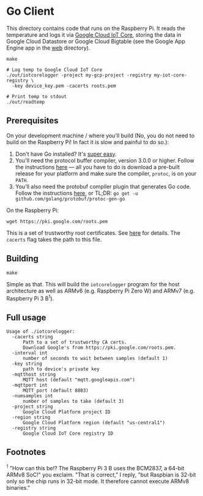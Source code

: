 # Go Client

This directory contains code that runs on the Raspberry Pi. It reads the
temperature and logs it via [Google Cloud IoT Core](https://cloud.google.com/iot-core/),
storing the data in Google Cloud Datastore or Google Cloud Bigtable (see the
Google App Engine app in the [web](web) directory).

    make

    # Log temp to Google Cloud IoT Core
    ./out/iotcorelogger -project my-gcp-project -registry my-iot-core-registry \
      -key device_key.pem -cacerts roots.pem

    # Print temp to stdout
    ./out/readtemp

## Prerequisites

On your development machine / where you'll build (No, you do not need to build
on the Raspberry Pi! In fact it is slow and painful to do so.):

  1. Don't have Go installed? It's [super easy](https://golang.org/doc/install).
  2. You'll need the protocol buffer compiler, version 3.0.0 or higher. Follow
  the instructions [here](https://github.com/google/protobuf) — all you have to
  do is download a pre-built release for your platform and make sure the compiler,
  `protoc`, is on your `PATH`.
  3. You'll also need the protobuf compiler plugin that generates Go code. Follow
  the instructions [here](https://github.com/golang/protobuf), or TL;DR:
  `go get -u github.com/golang/protobuf/protoc-gen-go`

On the Raspberry Pi:

    wget https://pki.google.com/roots.pem

This is a set of trustworthy root certificates. See [here](http://pki.google.com/faq.html)
for details. The `cacerts` flag takes the path to this file.

## Building

    make

Simple as that. This will build the `iotcorelogger` program for the host
architecture as well as ARMv6 (e.g. Raspberry Pi Zero W) and ARMv7 (e.g.
Raspberry Pi 3 B<sup>1</sup>).

## Full usage

    Usage of ./iotcorelogger:
      -cacerts string
          Path to a set of trustworthy CA certs.
          Download Google's from https://pki.google.com/roots.pem.
      -interval int
          number of seconds to wait between samples (default 1)
      -key string
          path to device's private key
      -mqtthost string
          MQTT host (default "mqtt.googleapis.com")
      -mqttport int
          MQTT port (default 8883)
      -numsamples int
          number of samples to take (default 3)
      -project string
          Google Cloud Platform project ID
      -region string
          Google Cloud Platform region (default "us-central1")
      -registry string
          Google Cloud IoT Core registry ID

## Footnotes
<sup>1</sup> "How can this be!? The Raspberry Pi 3 B uses the BCM2837, a 64-bit
ARMv8 SoC!" you exclaim. "That is correct," I reply, "but Raspbian is 32-bit
only so the chip runs in 32-bit mode. It therefore cannot execute ARMv8 binaries."
